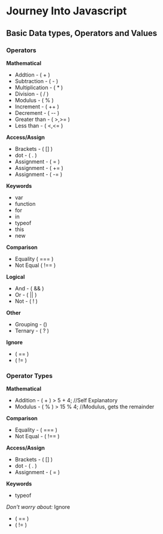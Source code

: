 <script src="https://gist.github.com/andyferra/2554919.js"></script>

# Journey Into Javascript

## Basic Data types, Operators and Values

### Operators
**Mathematical**
- Addtion - ( + )
- Subtraction - ( - )
- Multiplication - ( * )
- Division - ( / )
- Modulus - ( % )
- Increment - ( ++ )
- Decrement - ( -- )
- Greater than - ( >,>= )
- Less than - ( <,<= )

**Access/Assign**
- Brackets - ( [] )
- dot - ( . )
- Assignment - ( = )
- Assignment - ( += )
- Assignment - ( -= )

**Keywords**
- var
- function
- for
- in
- typeof
- this
- new

**Comparison**
- Equality ( === )
- Not Equal ( !== )

**Logical**
- And - ( && )
- Or - ( || )
- Not - ( ! )

**Other**
- Grouping - ()
- Ternary - ( ? )

**Ignore**
- ( == )
- ( != )

### Operator Types
**Mathematical**
- Addition - ( + ) > 5 + 4; //Self Explanatory
- Modulus - ( % ) > 15 % 4; //Modulus, gets the remainder

**Comparison**
- Equality - ( === )
- Not Equal - ( !== )

**Access/Assign**
- Brackets - ( [] )
- dot - ( . )
- Assignment - ( = )

**Keywords**
- typeof

*Don't worry about:*
 Ignore
 - ( == )
 - ( != )

